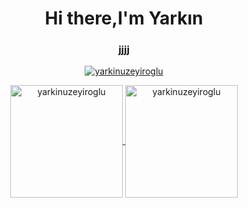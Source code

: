 <h1 align="center">Hi there,I'm Yarkın</h1>
<h3 align="center">jjjj</h3>

<!--
**yarkinuzeyiroglu/yarkinuzeyiroglu ** is a ✨ _special_ ✨ repository because its `README.md` (this file) appears on your GitHub profile.

Here are some ideas to get you started:

- 🔭 I’m currently working on ...
- 🌱 I’m currently learning ...
- 👯 I’m looking to collaborate on ...
- 🤔 I’m looking for help with ...
- 💬 Ask me about ...
- 📫 How to reach me: ...
- 😄 Pronouns: ...
- ⚡ Fun fact: ...
-->
<p align="center"> <a href="https://github.com/ryo-ma/github-profile-trophy"><img src="https://github-profile-trophy.vercel.app/?username=rbeyzas" alt="yarkinuzeyiroglu" /></a> </p>

<p align="center">
	<a href="https://github.com/yarkinuzeyiroglu">
		  <img height="180em" align="center" src="https://github-readme-stats.vercel.app/api?username=yarkinuzeyiroglu&show_icons=true&locale=en&theme=dark&include_all_commits=true&count_private=true" alt="yarkinuzeyiroglu"/>
		  <img height="180em" align="center" src="https://github-readme-stats.vercel.app/api/top-langs?username=yarkinuzeyiroglu&show_icons=true&locale=en&layout=compact&langs_count=8&theme=dark" alt="yarkinuzeyiroglu"/>
	</a>
</p>
